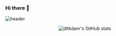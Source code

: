 ### Hi there 👋
![header](https://capsule-render.vercel.app/api?type=Waveing&color=#67E6EB&height=260&section=header&text=Hi!%20I'm%20SANGMOOK!&fontSize=65&position="center")
<div align="center">

<img src="https://github-readme-stats.vercel.app/api?username=dltkdanr&show_icons=true&theme=radical" alt="dltkdanr's GitHub stats">
  
  </div>
<!--
**dltkdanr/dltkdanr** is a ✨ _special_ ✨ repository because its `README.md` (this file) appears on your GitHub profile.
Here are some ideas to get you started:

- 🔭 I’m currently working on ...
- 🌱 I’m currently learning ...
- 👯 I’m looking to collaborate on ...
- 🤔 I’m looking for help with ...
- 💬 Ask me about ...
- 📫 How to reach me: ...
- 😄 Pronouns: ...
- ⚡ Fun fact: ...
-->
